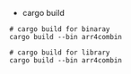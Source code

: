 
* cargo build

```
# cargo build for binaray
cargo build --bin arr4combin

# cargo build for library
cargo build --bin arr4combin
```
